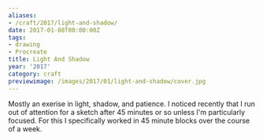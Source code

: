 ```yaml
---
aliases:
- /craft/2017/light-and-shadow/
date: 2017-01-08T00:00:00Z
tags:
- drawing
- Procreate
title: Light And Shadow
year: '2017'
category: craft
previewimage: /images/2017/01/light-and-shadow/cover.jpg
---
```

Mostly an exerise in light, shadow, and patience. I noticed recently that I run out of attention for a sketch
after 45 minutes or so unless I'm particularly focused. For this I specifically worked in 45 minute blocks
over the course of a week.
